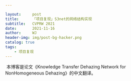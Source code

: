 ```yaml
---

layout:     post
title:      「项目复现」S3net的网络结构实现
subtitle:   CVPRW 2021
date:       2021-11-16
author:     WJ
header-img: img/post-bg-hacker.png
catalog: true
tags:
    - 项目复现
---
```


​		本博客是论文《Knowledge Transfer Dehazing Network for NonHomogeneous Dehazing》的中文翻译。

